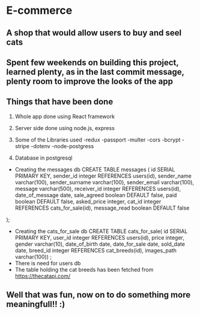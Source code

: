 # E-commerce
## A shop that would allow users to buy and seel cats

## Spent few weekends on building this project, learned plenty, as in the last commit message, plenty room to improve the looks of the app

## Things that have been done
1. Whole app done using React framework
2. Server side done using node.js, express
3. Some of the Libraries used
   -redux
   -passport
   -multer
   -cors
   -bcrypt
   -stripe
   -dotenv
   -node-postgress

4. Database in postgresql
  - Creating the messages db CREATE TABLE messages (
	id SERIAL PRIMARY KEY,
  sender_id integer REFERENCES users(id),
  sender_name varchar(100),
  sender_surname varchar(100),
  sender_email varchar(100),
	message varchar(500),
  receiver_id integer REFERENCES users(id),
  date_of_message date,
  sale_agreed boolean DEFAULT false,
  paid boolean DEFAULT false,
  asked_price integer,
  cat_id integer REFERENCES cats_for_sale(id),
  message_read boolean DEFAULT false
  
);
 - Creating the cats_for_sale db  CREATE TABLE cats_for_sale(
	id SERIAL PRIMARY KEY,
	user_id integer REFERENCES users(id),
  price integer,
  gender varchar(10),
  date_of_birth date,
  date_for_sale date,
  sold_date date,
  breed_id integer REFERENCES cat_breeds(id),
  images_path varchar(100))
;
- There is need for users db
- The table holding the cat breeds has been fetched from https://thecatapi.com/


## Well that was fun, now on to do something more meaningfull!! :)
